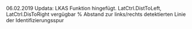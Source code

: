 
06.02.2019
Updata: LKAS Funktion hingefügt.
LatCtrl.DistToLeft, LatCtrl.DisToRight vergügbar
% Abstand zur links/rechts detektierten Linie der Identifizierungsspur
